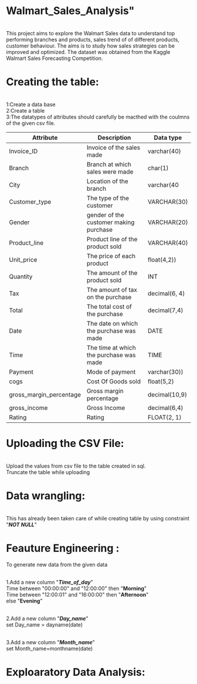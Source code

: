 # Walmart_Sales_Analysis"

<br>This project aims to explore the Walmart Sales data to understand top performing branches and products, sales trend of of different products, customer behaviour. The aims is to study how sales strategies can be improved and optimized. The dataset was obtained from the Kaggle Walmart Sales Forecasting Competition.


# Creating the table:
<br> 1:Create a data base
<br> 2:Create a table
<br> 3:The datatypes of  attributes should carefully be macthed with the coulmns of the given csv file.

| Attribute | Description| Data type |
| ---------|----------|----------|
| Invoice_ID  | Invoice of the sales made | varchar(40) |
| Branch  | Branch at which sales were made| char(1) |
| City|Location of the branch| varchar(40|
|Customer_type|	The type of the customer	|VARCHAR(30)|
|Gender| gender of the customer making purchase|	VARCHAR(20)|
|Product_line|	Product line of the product sold|	VARCHAR(40)|
|Unit_price|	The price of each product|	float(4,2))|
|Quantity|	The amount of the product sold|	INT|
|Tax|	The amount of tax on the purchase|	decimal(6, 4)|
|Total|	The total cost of the purchase|	decimal(7,4)|
|Date|	The date on which the purchase was made|	DATE|
|Time|	The time at which the purchase was made|	TIME|
|Payment|	Mode of payment |varchar(30))|
|cogs|	Cost Of Goods sold|	float(5,2)|
|gross_margin_percentage|	Gross margin percentage|	decimal(10,9)|
|gross_income|	Gross Income|	decimal(6,4)|
|Rating|	Rating	|FLOAT(2, 1)|

# Uploading the CSV File:
<br>Upload the values from csv file to the table created in sql.
<br>Truncate the table while uploading


# Data wrangling:
<br>This has already been taken care of while creating table by using constraint "***NOT NULL***"

# Feauture Engineering : 
To generate new data from the given data 

<br>1.Add a new column "***Time_of_day***"
<br>Time between "00:00:00" and "12:00:00" then "**Morning**"
<br>Time between "12:00:01" and "16:00:00" then "**Afternoon**"
<br>else "**Evening**"


<br>2.Add a new column "***Day_name***"
<br>set Day_name = dayname(date)


<br>3.Add a new column "***Month_name***"
<br>set Month_name=monthname(date)

# Exploaratory Data Analysis:


